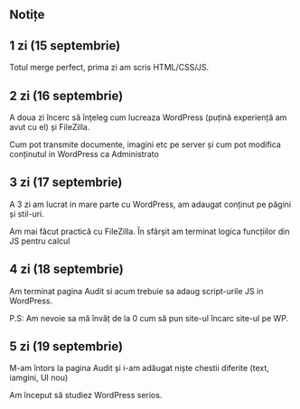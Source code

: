 ## Notițe

## 1 zi (15 septembrie)
Totul merge perfect, prima zi am scris HTML/CSS/JS.

## 2 zi (16 septembrie)
A doua zi încerc să înțeleg cum lucreaza WordPress (puțină experiență am avut cu el) și FileZilla.

Cum pot transmite documente, imagini etc pe server și cum pot modifica conținutul in WordPress ca Administrato

## 3 zi (17 septembrie)

A 3 zi am lucrat in mare parte cu WordPress, am adaugat conținut pe păgini și stil-uri.

Am mai făcut practică cu FileZilla. În sfârșit am terminat logica funcțiilor din JS pentru calcul

## 4 zi (18 septembrie)

Am terminat pagina Audit si acum trebuie sa adaug script-urile JS in WordPress.

P.S: Am nevoie sa mă învăț de la 0 cum să pun site-ul încarc site-ul pe WP.

## 5 zi (19 septembrie)

M-am întors la pagina Audit și i-am adăugat niște chestii diferite (text, iamgini, UI nou)

Am început să studiez WordPress serios.